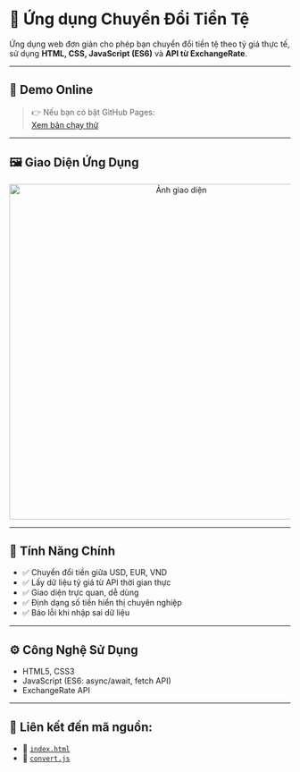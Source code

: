 # 💱 Ứng dụng Chuyển Đổi Tiền Tệ

Ứng dụng web đơn giản cho phép bạn chuyển đổi tiền tệ theo tỷ giá thực tế, sử dụng **HTML, CSS, JavaScript (ES6)** và **API từ ExchangeRate**.

---

## 🚀 Demo Online

> 👉 Nếu bạn có bật GitHub Pages:  
> [Xem bản chạy thử](https://datx24.github.io/Learn-Javascript/Lab4-Javascript%20n%C3%A2ng%20cao/ChuyenDoiTienTe/index.html)

---

## 🖼️ Giao Diện Ứng Dụng

<p align="center">
  <img src="https://github.com/datx24/Learn-Javascript/blob/main/Lab4-Javascript%20n%C3%A2ng%20cao/ChuyenDoiTienTe/image.png" alt="Ảnh giao diện" width="600"/>
</p>

---

## 🧩 Tính Năng Chính

- ✅ Chuyển đổi tiền giữa USD, EUR, VND
- ✅ Lấy dữ liệu tỷ giá từ API thời gian thực
- ✅ Giao diện trực quan, dễ dùng
- ✅ Định dạng số tiền hiển thị chuyên nghiệp
- ✅ Báo lỗi khi nhập sai dữ liệu

---

## ⚙️ Công Nghệ Sử Dụng

- HTML5, CSS3
- JavaScript (ES6: async/await, fetch API)
- ExchangeRate API

---

## 🔗 Liên kết đến mã nguồn:

- 📄 [`index.html`](https://github.com/datx24/Learn-Javascript/blob/main/Lab4-Javascript%20n%C3%A2ng%20cao/ChuyenDoiTienTe/index.html)
- 🧠 [`convert.js`](https://github.com/datx24/Learn-Javascript/blob/main/Lab4-Javascript%20n%C3%A2ng%20cao/ChuyenDoiTienTe/convert.js)

